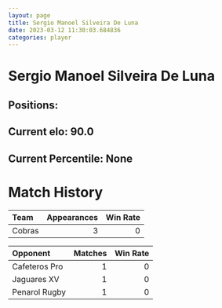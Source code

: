 ```yaml
---  
layout: page  
title: Sergio Manoel Silveira De Luna  
date: 2023-03-12 11:30:03.684836  
categories: player  
---
```

# Sergio Manoel Silveira De Luna

## Positions: 

## Current elo: 90.0

## Current Percentile: None

# Match History


| Team   |   Appearances |   Win Rate |
|:-------|--------------:|-----------:|
| Cobras |             3 |          0 |

| Opponent      |   Matches |   Win Rate |
|:--------------|----------:|-----------:|
| Cafeteros Pro |         1 |          0 |
| Jaguares XV   |         1 |          0 |
| Penarol Rugby |         1 |          0 |